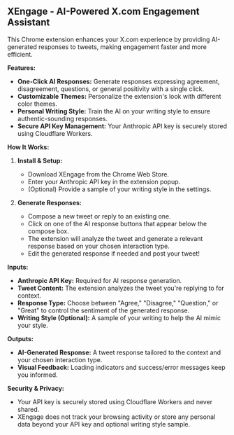## XEngage - AI-Powered X.com Engagement Assistant

This Chrome extension enhances your X.com experience by providing AI-generated responses to tweets, making engagement faster and more efficient. 

**Features:**

- **One-Click AI Responses:** Generate responses expressing agreement, disagreement, questions, or general positivity with a single click.
- **Customizable Themes:** Personalize the extension's look with different color themes.
- **Personal Writing Style:** Train the AI on your writing style to ensure authentic-sounding responses.
- **Secure API Key Management:** Your Anthropic API key is securely stored using Cloudflare Workers.

**How It Works:**

1. **Install & Setup:**
   - Download XEngage from the Chrome Web Store.
   - Enter your Anthropic API key in the extension popup.
   - (Optional) Provide a sample of your writing style in the settings.

2. **Generate Responses:**
   - Compose a new tweet or reply to an existing one.
   - Click on one of the AI response buttons that appear below the compose box.
   - The extension will analyze the tweet and generate a relevant response based on your chosen interaction type.
   - Edit the generated response if needed and post your tweet!

**Inputs:**

- **Anthropic API Key:** Required for AI response generation.
- **Tweet Content:** The extension analyzes the tweet you're replying to for context.
- **Response Type:** Choose between "Agree," "Disagree," "Question," or "Great" to control the sentiment of the generated response.
- **Writing Style (Optional):** A sample of your writing to help the AI mimic your style.

**Outputs:**

- **AI-Generated Response:** A tweet response tailored to the context and your chosen interaction type.
- **Visual Feedback:**  Loading indicators and success/error messages keep you informed.

**Security & Privacy:**

- Your API key is securely stored using Cloudflare Workers and never shared.
- XEngage does not track your browsing activity or store any personal data beyond your API key and optional writing style sample.
